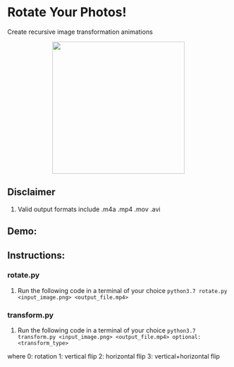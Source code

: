 # Rotate Your Photos!
Create recursive image transformation animations

<p align="center">
  <img src="https://miro.medium.com/max/300/1*OnG5B5NldJz-l-J1RrEbrw.png" width="300" height="300" />
</p>

## Disclaimer
1. Valid output formats include .m4a .mp4 .mov .avi

## Demo:

## Instructions:

### rotate&#46;py
1. Run the following code in a terminal of your choice
`python3.7 rotate.py <input_image.png> <output_file.mp4>`

### transform&#46;py
1. Run the following code in a terminal of your choice
`python3.7 transform.py <input_image.png> <output_file.mp4> optional: <transform_type>`

where
0: rotation
1: vertical flip
2: horizontal flip
3: vertical+horizontal flip
